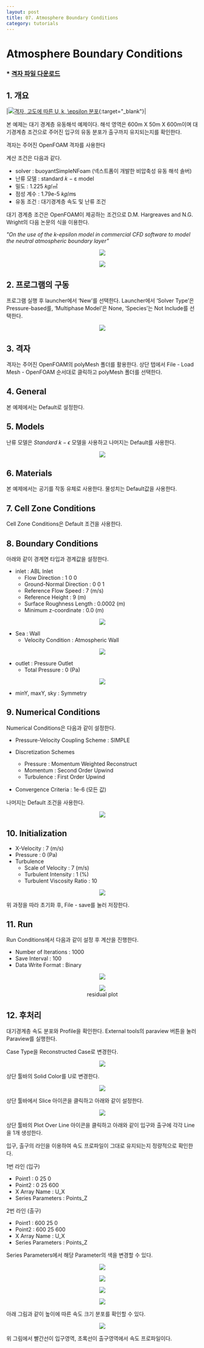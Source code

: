 ```yaml
---
layout: post
title: 07. Atmosphere Boundary Conditions
category: tutorials
---
```


# Atmosphere Boundary Conditions 
 
### * [격자 파일 다운로드](https://drive.google.com/file/d/19kMYRiWaB84kaUzCoobMRZBKCc_uKxVU/view?usp=drive_link)

## 1. 개요 

|[![격자, 고도에 따른 $U$, $k$, $\epsilon$ 분포](https://github.com/nextfoam/baram-pages/raw/main/screenshots/ABL/8.1.png "격자, 고도에 따른 $U$, $k$, $\epsilon$ 분포")](https://github.com/nextfoam/baram-pages/raw/main/screenshots/ABL/8.1.png){:target="_blank"}|


본 예제는 대기 경계층 유동해석 예제이다. 해석 영역은 600m X 50m X 600m이며 대기경계층 조건으로 주어진 입구의 유동 분포가 출구까지 유지되는지를 확인한다.

격자는 주어진 OpenFOAM 격자를 사용한다

계산 조건은 다음과 같다. 

+ solver : buoyantSimpleNFoam (넥스트폼이 개발한 비압축성 유동 해석 솔버)
+ 난류 모델 : standard 𝑘 − ε model
+ 밀도 : 1.225 𝑘𝑔/㎥
+ 점성 계수 : 1.79e-5 𝑘𝑔/𝑚s
+ 유동 조건 : 대기경계층 속도 및 난류 조건

대기 경계층 조건은 OpenFOAM이 제공하는 조건으로 D.M. Hargreaves and N.G. Wright의 다음 논문의 식을 이용한다.

*"On the use of the k-epsilon model in commercial CFD software to model the neutral atmospheric boundary layer"*

<p align='center'>
    <img src="https://github.com/nextfoam/baram-pages/raw/main/screenshots/ABL/8.2.png"><br>
</p>

<p align='center'>
    <img src="https://github.com/nextfoam/baram-pages/raw/main/screenshots/ABL/8.3.png"><br>
</p>

## 2. 프로그램의 구동

프로그램 실행 후 launcher에서 ‘New’를 선택한다. Launcher에서 ‘Solver Type’은 Pressure-based를, ‘Multiphase Model’은 None, ‘Species’는 Not Include를 선택한다.

<p align='center'>
    <img src="https://github.com/nextfoam/baram-pages/raw/main/screenshots/mixingPipe/launcher.png"><br>
</p>

## 3. 격자

격자는 주어진 OpenFOAM의 polyMesh 폴더를 활용한다. 상단 탭에서 File - Load Mesh - OpenFOAM 순서대로 클릭하고 polyMesh 폴더를 선택한다. 

## 4. General

본 예제에서는 Default로 설정한다.

## 5. Models

난류 모델은 $Standard$ $k-\epsilon$ 모델을 사용하고 나머지는 Default를 사용한다.

<p align='center'>
    <img src="https://github.com/nextfoam/baram-pages/raw/main/screenshots/ABL/8.4.png"><br>
</p>

## 6. Materials

본 예제에서는 공기를 작동 유체로 사용한다. 물성치는 Default값을 사용한다.

## 7. Cell Zone Conditions

Cell Zone Conditions은 Default 조건을 사용한다.

## 8. Boundary Conditions

아래와 같이 경계면 타입과 경계값을 설정한다.

+ inlet : ABL Inlet
  + Flow Direction : 1 0 0
  + Ground-Normal Direction : 0 0 1
  + Reference Flow Speed : 7 (m/s)
  + Reference Height : 9 (m)
  + Surface Roughness Length : 0.0002 (m)
  + Minimum z-coordinate : 0.0 (m)

<p align='center'>
    <img src="https://github.com/nextfoam/baram-pages/raw/main/screenshots/ABL/8.5.png"><br>
</p>

+ Sea : Wall
  + Velocity Condition : Atmospheric Wall

<p align='center'>
    <img src="https://github.com/nextfoam/baram-pages/raw/main/screenshots/ABL/8.6.png"><br>
</p>

+ outlet : Pressure Outlet
  + Total Pressure : 0 (Pa)

<p align='center'>
    <img src="https://github.com/nextfoam/baram-pages/raw/main/screenshots/ABL/8.7.png"><br>
</p>

+ minY, maxY, sky : Symmetry

## 9. Numerical Conditions

Numerical Conditions은 다음과 같이 설정한다.

+ Pressure-Velocity Coupling Scheme : SIMPLE

+ Discretization Schemes
  + Pressure : Momentum Weighted Reconstruct
  + Momentum : Second Order Upwind
  + Turbulence : First Order Upwind

+ Convergence Criteria : 1e-6 (모든 값)

나머지는 Default 조건을 사용한다.

<p align='center'>
    <img src="https://github.com/nextfoam/baram-pages/raw/main/screenshots/ABL/8.8.1.png"><br>
</p>


## 10. Initialization

+ X-Velocity : 7 (m/s)
+ Pressure : 0 (Pa)
+ Turbulence
  + Scale of Velocity : 7 (m/s)
  + Turbulent Intensity : 1 (%)
  + Turbulent Viscosity Ratio : 10

<p align='center'>
    <img src="https://github.com/nextfoam/baram-pages/raw/main/screenshots/ABL/8.9.png"><br>
</p>

위 과정을 따라 초기화 후, File - save를 눌러 저장한다.

## 11. Run

Run Conditions에서 다음과 같이 설정 후 계산을 진행한다.

+ Number of Iterations : 1000
+ Save Interval : 100
+ Data Write Format : Binary


<p align='center'>
    <img src="https://github.com/nextfoam/baram-pages/raw/main/screenshots/ABL/8.10.png"><br>
</p>

<p align='center'>
    <img src="https://github.com/nextfoam/baram-pages/raw/main/screenshots/ABL/residual.png"><br>residual plot
</p>

## 12. 후처리

대기경계층 속도 분포와 Profile을 확인한다. External tools의 paraview 버튼을 눌러 Paraview를 실행한다.

Case Type을 Reconstructed Case로 변경한다.

<p align='center'>
    <img src="https://github.com/nextfoam/baram-pages/raw/main/screenshots/ABL/8.12.png"><br>
</p>

상단 툴바의 Solid Color를 U로 변경한다.

<p align='center'>
    <img src="https://github.com/nextfoam/baram-pages/raw/main/screenshots/ABL/8.13.png"><br>
</p>

상단 툴바에서 Slice 아이콘을 클릭하고 아래와 같이 설정한다.

<p align='center'>
    <img src="https://github.com/nextfoam/baram-pages/raw/main/screenshots/ABL/8.16.png"><br>
</p>


상단 툴바의 Plot Over Line 아이콘을 클릭하고 아래와 같이 입구와 출구에 각각 Line을 1개 생성한다.

입구, 출구의 라인을 이용하여 속도 프로파일이 그대로 유지되는지 정량적으로 확인한다.

1번 라인 (입구)

+ Point1 : 0 25 0
+ Point2 : 0 25 600
+ X Array Name : U_X
+ Series Parameters : Points_Z

2번 라인 (출구)

+ Point1 : 600 25 0
+ Point2 : 600 25 600
+ X Array Name : U_X
+ Series Parameters : Points_Z

Series Parameters에서 해당 Parameter의 색을 변경할 수 있다.

<p align='center'>
    <img src="https://github.com/nextfoam/baram-pages/raw/main/screenshots/ABL/8.14.1.png"><br>
</p>

<p align='center'>
    <img src="https://github.com/nextfoam/baram-pages/raw/main/screenshots/ABL/8.14.2.png"><br>
</p>

<p align='center'>
    <img src="https://github.com/nextfoam/baram-pages/raw/main/screenshots/ABL/8.14.3.png"><br>
</p>

<p align='center'>
    <img src="https://github.com/nextfoam/baram-pages/raw/main/screenshots/ABL/8.14.4.png"><br>
</p>

아래 그림과 같이 높이에 따른 속도 크기 분포를 확인할 수 있다.

<p align='center'>
    <img src="https://github.com/nextfoam/baram-pages/raw/main/screenshots/ABL/8.15.png"><br>
</p>

위 그림에서 빨간선이 입구영역, 초록선이 출구영역에서 속도 프로파일이다.

